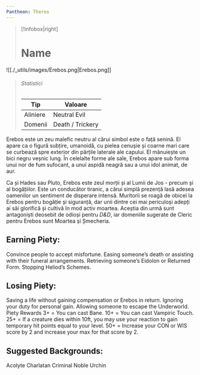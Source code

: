 ```yaml
---
Pantheon: Theros
---
```


> [!infobox|right]
> # Name
![[./_utils/images/Erebos.png|Erebos.png]]
> ###### Statistici
> | Tip |  Valoare |
> | ---- | ---- |
> | Aliniere | Neutral Evil |
> | Domenii | Death / Trickery |

Erebos este un zeu malefic neutru al cărui simbol este o față senină. El apare ca o figură subțire, umanoidă, cu pielea cenușie și coarne mari care se curbează spre exterior din părțile laterale ale capului. El mânuiește un bici negru veșnic lung. În celelalte forme ale sale, Erebos apare sub forma unui nor de fum sufocant, a unui aspidă neagră sau a unui idol animat, de aur.

Ca și Hades sau Pluto, Erebos este zeul morții și al Lumii de Jos - precum și al bogățiilor. Este un conducător tiranic, a cărui simplă prezență lasă adesea oamenilor un sentiment de disperare intensă. Muritorii se roagă de obicei la Erebos pentru bogăție și siguranță, dar unii dintre cei mai periculoși adepți ai săi glorifică și cultivă în mod activ moartea. Aceștia din urmă sunt antagoniști deosebit de odioși pentru _D&D_, iar domeniile sugerate de Cleric pentru Erebos sunt Moartea și Șmecheria.


## Earning Piety:
Convince people to accept misfortune.
Easing someone’s death or assisting with their funeral arrangements.
Retrieving someone’s Eidolon or Returned Form.
Stopping Heliod’s Schemes.
## Losing Piety:
Saving a life without gaining compensation or Erebos in return.
Ignoring your duty for personal gain.
Allowing someone to escape the Underworld.
Piety Rewards
3+ = You can cast Bane.
10+ = You can cast Vampiric Touch.
25+ = If a creature dies within 10ft, you may use your reaction to gain temporary hit points equal to your level.
50+ = Increase your CON or WIS score by 2 and increase your max for that score by 2.
## Suggested Backgrounds:
Acolyte
Charlatan
Criminal
Noble
Urchin
